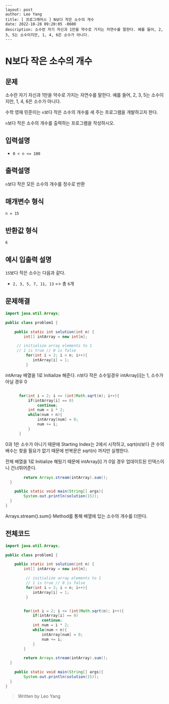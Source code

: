 ﻿```
---   
layout: post  
author: Leo Yang  
title: [ 프로그래머스 ] N보다 작은 소수의 개수  
date: 2022-10-28 09:20:05 -0600  
description: 소수란 자기 자신과 1만을 약수로 가지는 자연수를 말한다. 예를 들어, 2, 3, 5는 소수이지만, 1, 4, 6은 소수가 아니다.
---  
```

# N보다 작은 소수의 개수
## 문제

소수란 자기 자신과 1만을 약수로 가지는 자연수를 말한다. 예를 들어, 2, 3, 5는 소수이지만, 1, 4, 6은 소수가 아니다.

수학 영재 민준이는  `n`보다 작은 소수의 개수를 세 주는 프로그램을 개발하고자 한다.

`n`보다 작은 소수의 개수를 출력하는 프로그램을 작성하시오.

## 입력설명

-   `0 < n <= 100`

## 출력설명

`n`보다 작은 모든 소수의 개수를 정수로 반환

## 매개변수 형식

`n = 15`

## 반환값 형식

`6`

## 예시 입출력 설명

`15`보다 작은 소수는 다음과 같다.

-   `2, 3, 5, 7, 11, 13`  => 총  `6`개

## 문제해결

```java
import java.util.Arrays;  

public class problem1 {  

    public static int solution(int n) {  
        int[] intArray = new int[n];  

	 // initialize array elements to 1  
	 // 1 is true // 0 is false  
		 for(int i = 2; i < n; i++){  
            intArray[i] = 1;  
		 }  
  ```
  intArray 배열을 1로 Initialize 해준다.
  n보다 작은 소수일경우 intArray[i]는 1, 소수가 아닐 경우 0
  ```java

        for(int i = 2; i <= (int)Math.sqrt(n); i++){  
            if(intArray[i] == 0)  
                continue;  
			int num = i * 2;  
			while(num < n){  
                intArray[num] = 0;  
				num += i;  
			}  
        }  
  ```
0과 1은 소수가 아니기 때문에 Starting Index는 2에서 시작하고,
sqrt(n)보다 큰 수의 배수는 찾을 필요가 없기 때문에 반복문은 sqrt(n) 까지만 실행한다.

전체 배열을 1로 Initialize 해뒀기 때문에 intArray[i] 가 0일 경우 업데이트된 인덱스이니 건너뛰어준다.



```java
        return Arrays.stream(intArray).sum();  
  }  

    public static void main(String[] args){  
        System.out.println(solution(15));  
  }  
}
```
Arrays.stream().sum() Method를 통해 배열에 있는 소수의 개수를 더한다.
## 전체코드
```java
import java.util.Arrays;  

public class problem1 {  

    public static int solution(int n) {  
        int[] intArray = new int[n];  

		 // initialize array elements to 1  
		 // 1 is true // 0 is false  
		 for(int i = 2; i < n; i++){  
            intArray[i] = 1;  
		 }  


        for(int i = 2; i <= (int)Math.sqrt(n); i++){  
            if(intArray[i] == 0)  
                continue;  
			int num = i * 2;  
			while(num < n){  
                intArray[num] = 0;  
				num += i;  
			}  
        }  

        return Arrays.stream(intArray).sum();  
  }  

    public static void main(String[] args){  
        System.out.println(solution(15));  
  }  
}
```

> Written by Leo Yang
